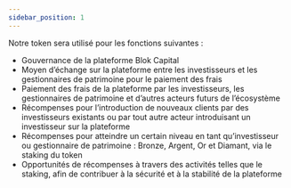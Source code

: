 ```yaml
---
sidebar_position: 1
---
```


Notre token sera utilisé pour les fonctions suivantes :

- Gouvernance de la plateforme Blok Capital  
- Moyen d’échange sur la plateforme entre les investisseurs et les gestionnaires de patrimoine pour le paiement des frais  
- Paiement des frais de la plateforme par les investisseurs, les gestionnaires de patrimoine et d’autres acteurs futurs de l’écosystème  
- Récompenses pour l’introduction de nouveaux clients par des investisseurs existants ou par tout autre acteur introduisant un investisseur sur la plateforme  
- Récompenses pour atteindre un certain niveau en tant qu’investisseur ou gestionnaire de patrimoine : Bronze, Argent, Or et Diamant, via le staking du token  
- Opportunités de récompenses à travers des activités telles que le staking, afin de contribuer à la sécurité et à la stabilité de la plateforme  
